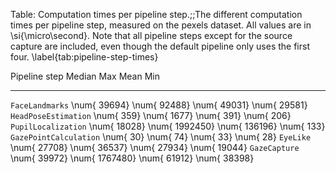 
Table: Computation times per pipeline step.;;The different computation times per pipeline step, measured on the pexels
dataset. All values are in \si{\micro\second}.
Note that all pipeline steps except for the source capture are included,
even though the default pipeline only uses the first four.
\label{tab:pipeline-step-times}

Pipeline step                   Median             Max            Mean             Min
---------------------- --------------- --------------- --------------- ---------------
`FaceLandmarks`        \num{    39694} \num{    92488} \num{    49031} \num{    29581}
`HeadPoseEstimation`   \num{      359} \num{     1677} \num{      391} \num{      206}
`PupilLocalization`    \num{    18028} \num{  1992450} \num{   136196} \num{      133}
`GazePointCalculation` \num{       30} \num{       74} \num{       33} \num{       28}
`EyeLike`              \num{    27708} \num{    36537} \num{    27934} \num{    19044}
`GazeCapture`          \num{    39972} \num{  1767480} \num{    61912} \num{    38398}
